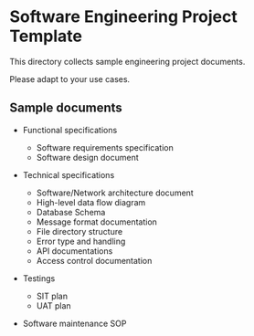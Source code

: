 # Software Engineering Project Template

This directory collects sample engineering project documents.

Please adapt to your use cases.


## Sample documents

* Functional specifications
    * Software requirements specification
    * Software design document

* Technical specifications
    * Software/Network architecture document
    * High-level data flow diagram
    * Database Schema
    * Message format documentation
    * File directory structure
    * Error type and handling
    * API documentations
    * Access control documentation

* Testings
    * SIT plan
    * UAT plan

* Software maintenance SOP
